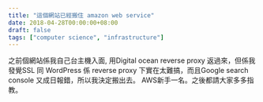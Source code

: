 ```yaml
---
title: "這個網站已經搬住 amazon web service"
date: 2018-04-28T00:00:00+08:00
draft: false
tags: ["computer science", "infrastructure"]
---
```


之前個網站係我自己台主機入面, 用Digital ocean reverse proxy 返過來，但係我發覺SSL 同 WordPress 係 reverse proxy 下實在太難搞，而且Google search console 又成日報錯，所以我決定搬出去。
AWS新手一名。之後都請大家多多指教。